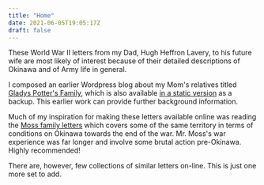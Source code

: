 ```yaml
---
title: "Home"
date: 2021-06-05T19:05:17Z
draft: false
---
```

These World War II letters from my Dad, Hugh Heffron Lavery, to his future wife are most likely of interest because of their detailed descriptions of Okinawa and of Army life in general.  

I composed an earlier Wordpress blog about my Mom's relatives titled [Gladys Potter's Family](http://hlavery.org), which is also available [in a static version](https://ipfs.io/ipfs/QmPJjQ6w4BUY3Ly6efkp76jvGqjx5keMN7SRzGuPFMgHrR) as a backup.  This earlier work can provide further background information.  

Much of my inspiration for making these letters available online was reading the [Moss family letters](https://www.mossletters.com) which covers some of the same territory in terms of conditions on Okinawa towards the end of the war.  Mr. Moss's war experience was far longer and involve some brutal action pre-Okinawa.  Highly recommended!

There are, however, few collections of similar letters on-line.  This is just one more set to add.


